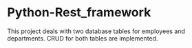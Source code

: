 # Python-Rest_framework
This project deals with two database tables for employees and departments. CRUD for both tables are implemented.
